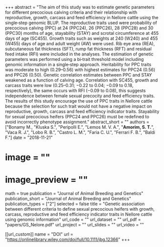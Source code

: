 +++ 
abstract = "The aim of this study was to estimate genetic parameters for different precocious calving criteria and their relationship with reproductive, growth, carcass and feed efficiency in Nellore cattle using the single‐step genomic BLUP. The reproductive traits used were probability of precocious calving (PPC) at 24 (PPC24), 26 (PPC26), 28 (PPC28) and 30 (PPC30) months of age, stayability (STAY) and scrotal circumference at 455 days of age (SC455). Growth traits such as weights at 240 (W240) and 455 (W455) days of age and adult weight (AW) were used. Rib eye area (REA), subcutaneous fat thickness (SFT), rump fat thickness (RFT) and residual feed intake (RFI) were included in the analyses. The estimation of genetic parameters was performed using a bi‐trait threshold model including genomic information in a single‐step approach. Heritability for PPC traits was moderate to high (0.29–0.56) with highest estimates for PPC24 (0.56) and PPC26 (0.50). Genetic correlation estimates between PPC and STAY weakened as a function of calving age. Correlation with SC455, growth and carcass traits were low (0.25–0.31; −0.22 to 0.04; −0.09 to 0.18, respectively), the same occurs with RFI (−0.09 to 0.08), this suggests independence between female sexual precocity and feed efficiency traits. The results of this study encourage the use of PPC traits in Nellore cattle because the selection for such trait would not have a negative impact on reproductive, growth, carcass and feed efficiency indicator traits. Stayability for sexual precocious heifers (PPC24 and PPC26) must be redefined to avoid incorrectly phenotype assignment."
abstract_short = ""
authors = ["Bonamy M., "Kluska S.", "Peripolli E.", "Lemos M. V. A.", "__Amorim, S. T.__", "Vaca R. J.", "Lobo R. B.",
"Castro L. M.", "Faria C. U.", "Ferrari F. B.", "Baldi F."]
date = "2018-11-21"
# image = ""
# image_preview = ""
math = true
publication = "Journal of Animal Breeding and Genetics"
publication_short = "Journal of Animal Breeding and Genetics"
publication_types = ["2"]
selected = false
title = "Genetic association between different criteria to define sexual precocious heifers with growth, carcass, reproductive and feed efficiency indicator traits in Nellore cattle using genomic information"
url_code = ""
url_dataset = ""
url_pdf = "papers/GS_Nelore.pdf"
url_project = ""
url_slides = ""
url_video = ""

[[url_custom]]
name = "DOI"
url = "https://onlinelibrary.wiley.com/doi/full/10.1111/jbg.12366"
+++
